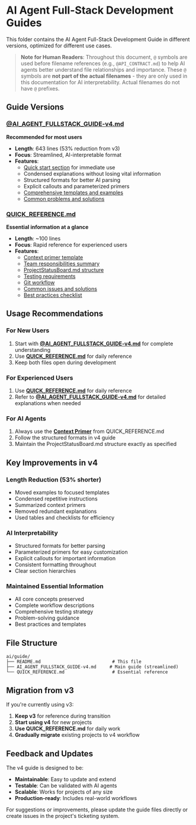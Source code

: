 # AI Agent Full-Stack Development Guides

This folder contains the AI Agent Full-Stack Development Guide in different versions, optimized for different use cases.

> **Note for Human Readers**: Throughout this document, `@` symbols are used before filename references (e.g., `@API_CONTRACT.md`) to help AI agents better understand file relationships and importance. These `@` symbols are **not part of the actual filenames** - they are only used in this documentation for AI interpretability. Actual filenames do not have `@` prefixes.

## Guide Versions

### [@AI_AGENT_FULLSTACK_GUIDE-v4.md](./AI_AGENT_FULLSTACK_GUIDE-v4.md)
**Recommended for most users**
- **Length**: 643 lines (53% reduction from v3)
- **Focus**: Streamlined, AI-interpretable format
- **Features**:
  - [Quick start section](./AI_AGENT_FULLSTACK_GUIDE-v4.md#quick-start) for immediate use
  - Condensed explanations without losing vital information
  - Structured formats for better AI parsing
  - Explicit callouts and parameterized primers
  - [Comprehensive templates and examples](./AI_AGENT_FULLSTACK_GUIDE-v4.md#templates)
  - [Common problems and solutions](./AI_AGENT_FULLSTACK_GUIDE-v4.md#common-problems--solutions)

### [QUICK_REFERENCE.md](./QUICK_REFERENCE.md)
**Essential information at a glance**
- **Length**: ~100 lines
- **Focus**: Rapid reference for experienced users
- **Features**:
  - [Context primer template](./QUICK_REFERENCE.md#context-primer-paste-at-start-of-each-conversation)
  - [Team responsibilities summary](./QUICK_REFERENCE.md#team-responsibilities)
  - [ProjectStatusBoard.md structure](./QUICK_REFERENCE.md#projectstatusboardmd-structure)
  - [Testing requirements](./QUICK_REFERENCE.md#testing-requirements)
  - [Git workflow](./QUICK_REFERENCE.md#git-workflow)
  - [Common issues and solutions](./QUICK_REFERENCE.md#common-issues--solutions)
  - [Best practices checklist](./QUICK_REFERENCE.md#best-practices)

## Usage Recommendations

### For New Users
1. Start with **[@AI_AGENT_FULLSTACK_GUIDE-v4.md](./AI_AGENT_FULLSTACK_GUIDE-v4.md)** for complete understanding
2. Use **[QUICK_REFERENCE.md](./QUICK_REFERENCE.md)** for daily reference
3. Keep both files open during development

### For Experienced Users
1. Use **[QUICK_REFERENCE.md](./QUICK_REFERENCE.md)** for daily reference
2. Refer to **[@AI_AGENT_FULLSTACK_GUIDE-v4.md](./AI_AGENT_FULLSTACK_GUIDE-v4.md)** for detailed explanations when needed

### For AI Agents
1. Always use the **[Context Primer](./QUICK_REFERENCE.md#context-primer-paste-at-start-of-each-conversation)** from QUICK_REFERENCE.md
2. Follow the structured formats in v4 guide
3. Maintain the ProjectStatusBoard.md structure exactly as specified

## Key Improvements in v4

### Length Reduction (53% shorter)
- Moved examples to focused templates
- Condensed repetitive instructions
- Summarized context primers
- Removed redundant explanations
- Used tables and checklists for efficiency

### AI Interpretability
- Structured formats for better parsing
- Parameterized primers for easy customization
- Explicit callouts for important information
- Consistent formatting throughout
- Clear section hierarchies

### Maintained Essential Information
- All core concepts preserved
- Complete workflow descriptions
- Comprehensive testing strategy
- Problem-solving guidance
- Best practices and templates

## File Structure
 ```
 ai/guide/
 ├── README.md                           # This file
 ├── AI_AGENT_FULLSTACK_GUIDE-v4.md     # Main guide (streamlined)
 └── QUICK_REFERENCE.md                  # Essential reference
 ```

## Migration from v3

If you're currently using v3:
1. **Keep v3** for reference during transition
2. **Start using v4** for new projects
3. **Use QUICK_REFERENCE.md** for daily work
4. **Gradually migrate** existing projects to v4 workflow

## Feedback and Updates

The v4 guide is designed to be:
- **Maintainable**: Easy to update and extend
- **Testable**: Can be validated with AI agents
- **Scalable**: Works for projects of any size
- **Production-ready**: Includes real-world workflows

For suggestions or improvements, please update the guide files directly or create issues in the project's ticketing system. 